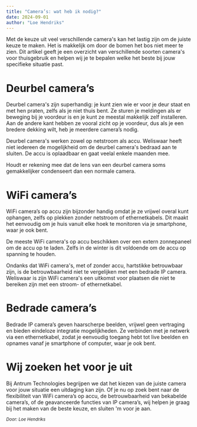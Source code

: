 ```yaml
---
title: "Camera’s: wat heb ik nodig?"
date: 2024-09-01
author: "Loe Hendriks"
---
```

Met de keuze uit veel verschillende camera's kan het lastig zijn om de juiste keuze te maken. Het is makkelijk om door de bomen het bos niet meer te zien. Dit artikel geeft je een overzicht van verschillende soorten camera's voor thuisgebruik en helpen wij je te bepalen welke het beste bij jouw specifieke situatie past.

# Deurbel camera’s
Deurbel camera's zijn superhandig: je kunt zien wie er voor je deur staat en met hen praten, zelfs als je niet thuis bent. Ze sturen je meldingen als er beweging bij je voordeur is en je kunt ze meestal makkelijk zelf installeren. Aan de andere kant hebben ze vooral zicht op je voordeur, dus als je een bredere dekking wilt, heb je meerdere camera’s nodig. 

Deurbel camera's werken zowel op netstroom als accu. Weliswaar heeft niet iedereen de mogelijkheid om de deurbel camera's bedraad aan te sluiten. De accu is oplaadbaar en gaat veelal enkele maanden mee.

Houdt er rekening mee dat de lens van een deurbel camera soms gemakkelijker condenseert dan een normale camera.

# WiFi camera’s
WiFi camera’s op accu zijn bijzonder handig omdat je ze vrijwel overal kunt ophangen, zelfs op plekken zonder netstroom of ethernetkabels. Dit maakt het eenvoudig om je huis vanuit elke hoek te monitoren via je smartphone, waar je ook bent. 

De meeste WiFi camera's op accu beschikken over een extern zonnepaneel om de accu op te laden. Zelfs in de winter is dit voldoende om de accu op spanning te houden. 

Ondanks dat WiFi camera's, met of zonder accu, hartstikke betrouwbaar zijn, is de betrouwbaarheid niet te vergelijken met een bedrade IP camera. Weliswaar is zijn WiFi camera's een uitkomst voor plaatsen die niet te bereiken zijn met een stroom- of ethernetkabel.

# Bedrade camera’s
Bedrade IP camera’s geven haarscherpe beelden, vrijwel geen vertraging en bieden eindeloze integratie mogelijkheden. Ze verbinden met je netwerk via een ethernetkabel, zodat je eenvoudig toegang hebt tot live beelden en opnames vanaf je smartphone of computer, waar je ook bent.

# Wij zoeken het voor je uit
Bij Antrum Technologies begrijpen we dat het kiezen van de juiste camera voor jouw situatie een uitdaging kan zijn. Of je nu op zoek bent naar de flexibiliteit van WiFi camera’s op accu, de betrouwbaarheid van bekabelde camera’s, of de geavanceerde functies van IP camera’s, wij helpen je graag bij het maken van de beste keuze, en sluiten 'm voor je aan.

<em><small>Door: Loe Hendriks</small></em>
